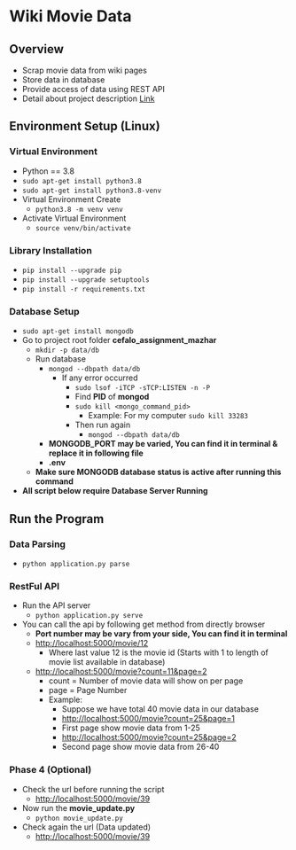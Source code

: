 # Wiki Movie Data

## Overview

- Scrap movie data from wiki pages
- Store data in database
- Provide access of data using REST API
- Detail about project description [Link](resource/Python%20Developer%20Assignment.pdf)

## Environment Setup (Linux)

### Virtual Environment

- Python == 3.8
- `sudo apt-get install python3.8`
- `sudo apt-get install python3.8-venv`
- Virtual Environment Create
  - `python3.8 -m venv venv`
- Activate Virtual Environment
  - `source venv/bin/activate`

### Library Installation

- `pip install --upgrade pip`
- `pip install --upgrade setuptools`
- `pip install -r requirements.txt`

### Database Setup

- `sudo apt-get install mongodb`
- Go to project root folder **cefalo_assignment_mazhar**
  - `mkdir -p data/db`
  - Run database
    - `mongod --dbpath data/db`
      - If any error occurred
        - `sudo lsof -iTCP -sTCP:LISTEN -n -P`
        - Find **PID** of **mongod**
        - `sudo kill <mongo_command_pid>`
          - Example: For my computer `sudo kill 33283`
        - Then run again
          - `mongod --dbpath data/db`
    - **MONGODB_PORT may be varied, You can find it in terminal & replace it in following file**
    - **.env**
  - **Make sure MONGODB database status is active after running this command**
- **All script below require Database Server Running**

## Run the Program

### Data Parsing

- `python application.py parse`

### RestFul API

- Run the API server
  - `python application.py serve`
- You can call the api by following get method from directly browser
  - **Port number may be vary from your side, You can find it in terminal**
  - [http://localhost:5000/movie/12](http://localhost:5000/movie/12)
    - Where last value 12 is the movie id (Starts with 1 to length of movie list available in database)
  - [http://localhost:5000/movie?count=11&page=2](http://localhost:5000/movie?count=11&page=2)
    - count = Number of movie data will show on per page
    - page = Page Number
    - Example:
      - Suppose we have total 40 movie data in our database
      - [http://localhost:5000/movie?count=25&page=1](http://localhost:5000/movie?count=25&page=1)
      - First page show movie data from 1-25
      - [http://localhost:5000/movie?count=25&page=2](http://localhost:5000/movie?count=25&page=2)
      - Second page show movie data from 26-40

### Phase 4 (Optional)

- Check the url before running the script
  - [http://localhost:5000/movie/39](http://localhost:5000/movie/39)
- Now run the **movie_update.py**
  - `python movie_update.py`
- Check again the url (Data updated)
  - [http://localhost:5000/movie/39](http://localhost:5000/movie/39)
